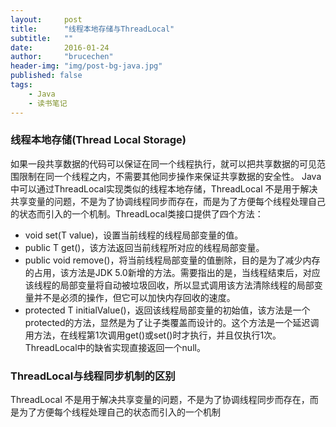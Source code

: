 ```yaml
---
layout:     post
title:      "线程本地存储与ThreadLocal"
subtitle:   ""
date:       2016-01-24
author:     "brucechen"
header-img: "img/post-bg-java.jpg"
published: false
tags:
    - Java
    - 读书笔记
---
```


### 线程本地存储(Thread Local Storage)
如果一段共享数据的代码可以保证在同一个线程执行，就可以把共享数据的可见范围限制在同一个线程之内，不需要其他同步操作来保证共享数据的安全性。
Java中可以通过ThreadLocal实现类似的线程本地存储，ThreadLocal 不是用于解决共享变量的问题，不是为了协调线程同步而存在，而是为了方便每个线程处理自己的状态而引入的一个机制。ThreadLocal类接口提供了四个方法：
* void set(T value)，设置当前线程的线程局部变量的值。
* public T get()，该方法返回当前线程所对应的线程局部变量。
* public void remove()，将当前线程局部变量的值删除，目的是为了减少内存的占用，该方法是JDK 5.0新增的方法。需要指出的是，当线程结束后，对应该线程的局部变量将自动被垃圾回收，所以显式调用该方法清除线程的局部变量并不是必须的操作，但它可以加快内存回收的速度。
* protected T initialValue()，返回该线程局部变量的初始值，该方法是一个protected的方法，显然是为了让子类覆盖而设计的。这个方法是一个延迟调用方法，在线程第1次调用get()或set()时才执行，并且仅执行1次。ThreadLocal中的缺省实现直接返回一个null。

### ThreadLocal与线程同步机制的区别
ThreadLocal 不是用于解决共享变量的问题，不是为了协调线程同步而存在，而是为了方便每个线程处理自己的状态而引入的一个机制